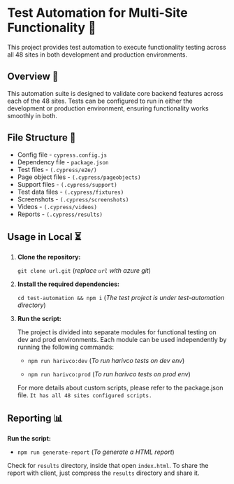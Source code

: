 # Test Automation for Multi-Site Functionality 🚀

This project provides test automation to execute functionality testing across all 48 sites in both development and production environments.

## Overview 🎯

This automation suite is designed to validate core backend features across each of the 48 sites. Tests can be configured to run in either the development or production environment, ensuring functionality works smoothly in both.

## File Structure 📂

- Config file - `cypress.config.js`
- Dependency file - `package.json`
- Test files - `(.cypress/e2e/)`
- Page object files - `(.cypress/pageobjects)`
- Support files - `(.cypress/support)`
- Test data files - `(.cypress/fixtures)`
- Screenshots - `(.cypress/screenshots)`
- Videos - `(.cypress/videos)`
- Reports - `(.cypress/results)`

## Usage in Local ⏳

1. **Clone the repository:**

   `git clone url.git` (_*replace `url` with azure git*_)

2. **Install the required dependencies:**

   `cd test-automation && npm i` (_*The test project is under test-automation directory*_)

3. **Run the script:**

   The project is divided into separate modules for functional testing on dev and prod environments. Each module can be used independently by running the following commands:

   - `npm run harivco:dev` (_*To run harivco tests on dev env*_)

   - `npm run harivco:prod` (_*To run harivco tests on prod env*_)

   For more details about custom scripts, please refer to the package.json file. `It has all 48 sites configured scripts.`

## Reporting 📊

   **Run the script:** 
    
  - `npm run generate-report` (_*To generate a HTML report*_)

  Check for `results` directory, inside that open `index.html`. To share the report with client, just compress the `results` directory and share it.
